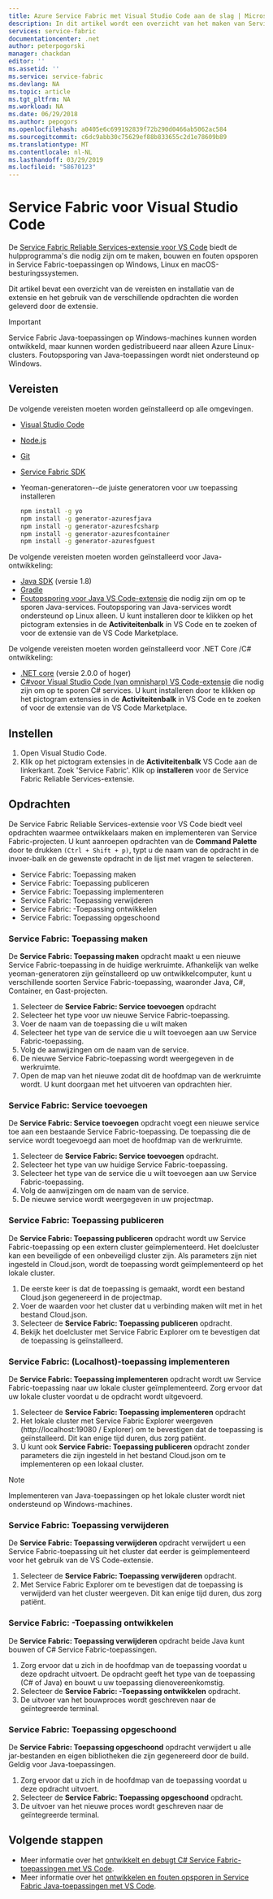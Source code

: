 ```yaml
---
title: Azure Service Fabric met Visual Studio Code aan de slag | Microsoft Docs
description: In dit artikel wordt een overzicht van het maken van Service Fabric-toepassingen met behulp van Visual Studio Code.
services: service-fabric
documentationcenter: .net
author: peterpogorski
manager: chackdan
editor: ''
ms.assetid: ''
ms.service: service-fabric
ms.devlang: NA
ms.topic: article
ms.tgt_pltfrm: NA
ms.workload: NA
ms.date: 06/29/2018
ms.author: pepogors
ms.openlocfilehash: a0405e6c699192839f72b290d0466ab5062ac584
ms.sourcegitcommit: c6dc9abb30c75629ef88b833655c2d1e78609b89
ms.translationtype: MT
ms.contentlocale: nl-NL
ms.lasthandoff: 03/29/2019
ms.locfileid: "58670123"
---
```

# <a name="service-fabric-for-visual-studio-code"></a>Service Fabric voor Visual Studio Code

De [Service Fabric Reliable Services-extensie voor VS Code](https://marketplace.visualstudio.com/items?itemName=ms-azuretools.vscode-service-fabric-reliable-services) biedt de hulpprogramma's die nodig zijn om te maken, bouwen en fouten opsporen in Service Fabric-toepassingen op Windows, Linux en macOS-besturingssystemen.

Dit artikel bevat een overzicht van de vereisten en installatie van de extensie en het gebruik van de verschillende opdrachten die worden geleverd door de extensie. 

> [!IMPORTANT]
> Service Fabric Java-toepassingen op Windows-machines kunnen worden ontwikkeld, maar kunnen worden gedistribueerd naar alleen Azure Linux-clusters. Foutopsporing van Java-toepassingen wordt niet ondersteund op Windows.

## <a name="prerequisites"></a>Vereisten

De volgende vereisten moeten worden geïnstalleerd op alle omgevingen.

* [Visual Studio Code](https://code.visualstudio.com/)
* [Node.js](https://nodejs.org/)
* [Git](https://git-scm.com/)
* [Service Fabric SDK](https://docs.microsoft.com/azure/service-fabric/service-fabric-get-started)
* Yeoman-generatoren--de juiste generatoren voor uw toepassing installeren

   ```sh
   npm install -g yo
   npm install -g generator-azuresfjava
   npm install -g generator-azuresfcsharp
   npm install -g generator-azuresfcontainer
   npm install -g generator-azuresfguest
   ```

De volgende vereisten moeten worden geïnstalleerd voor Java-ontwikkeling:

* [Java SDK](https://aka.ms/azure-jdks) (versie 1.8)
* [Gradle](https://gradle.org/install/)
* [Foutopsporing voor Java VS Code-extensie](https://marketplace.visualstudio.com/items?itemName=vscjava.vscode-java-debug) die nodig zijn om op te sporen Java-services. Foutopsporing van Java-services wordt ondersteund op Linux alleen. U kunt installeren door te klikken op het pictogram extensies in de **Activiteitenbalk** in VS Code en te zoeken of voor de extensie van de VS Code Marketplace.

De volgende vereisten moeten worden geïnstalleerd voor .NET Core /C# ontwikkeling:

* [.NET core](https://www.microsoft.com/net/learn/get-started) (versie 2.0.0 of hoger)
* [C#voor Visual Studio Code (van omnisharp) VS Code-extensie](https://marketplace.visualstudio.com/items?itemName=ms-vscode.csharp) die nodig zijn om op te sporen C# services. U kunt installeren door te klikken op het pictogram extensies in de **Activiteitenbalk** in VS Code en te zoeken of voor de extensie van de VS Code Marketplace.

## <a name="setup"></a>Instellen

1. Open Visual Studio Code.
2. Klik op het pictogram extensies in de **Activiteitenbalk** VS Code aan de linkerkant. Zoek 'Service Fabric'. Klik op **installeren** voor de Service Fabric Reliable Services-extensie.

## <a name="commands"></a>Opdrachten
De Service Fabric Reliable Services-extensie voor VS Code biedt veel opdrachten waarmee ontwikkelaars maken en implementeren van Service Fabric-projecten. U kunt aanroepen opdrachten van de **Command Palette** door te drukken `(Ctrl + Shift + p)`, typt u de naam van de opdracht in de invoer-balk en de gewenste opdracht in de lijst met vragen te selecteren. 

* Service Fabric: Toepassing maken 
* Service Fabric: Toepassing publiceren 
* Service Fabric: Toepassing implementeren 
* Service Fabric: Toepassing verwijderen  
* Service Fabric: -Toepassing ontwikkelen 
* Service Fabric: Toepassing opgeschoond 

### <a name="service-fabric-create-application"></a>Service Fabric: Toepassing maken

De **Service Fabric: Toepassing maken** opdracht maakt u een nieuwe Service Fabric-toepassing in de huidige werkruimte. Afhankelijk van welke yeoman-generatoren zijn geïnstalleerd op uw ontwikkelcomputer, kunt u verschillende soorten Service Fabric-toepassing, waaronder Java, C#, Container, en Gast-projecten. 

1.  Selecteer de **Service Fabric: Service toevoegen** opdracht
2.  Selecteer het type voor uw nieuwe Service Fabric-toepassing. 
3.  Voer de naam van de toepassing die u wilt maken
3.  Selecteer het type van de service die u wilt toevoegen aan uw Service Fabric-toepassing. 
4.  Volg de aanwijzingen om de naam van de service. 
5.  De nieuwe Service Fabric-toepassing wordt weergegeven in de werkruimte.
6.  Open de map van het nieuwe zodat dit de hoofdmap van de werkruimte wordt. U kunt doorgaan met het uitvoeren van opdrachten hier.

### <a name="service-fabric-add-service"></a>Service Fabric: Service toevoegen
De **Service Fabric: Service toevoegen** opdracht voegt een nieuwe service toe aan een bestaande Service Fabric-toepassing. De toepassing die de service wordt toegevoegd aan moet de hoofdmap van de werkruimte. 

1.  Selecteer de **Service Fabric: Service toevoegen** opdracht.
2.  Selecteer het type van uw huidige Service Fabric-toepassing. 
3.  Selecteer het type van de service die u wilt toevoegen aan uw Service Fabric-toepassing. 
4.  Volg de aanwijzingen om de naam van de service. 
5.  De nieuwe service wordt weergegeven in uw projectmap. 

### <a name="service-fabric-publish-application"></a>Service Fabric: Toepassing publiceren
De **Service Fabric: Toepassing publiceren** opdracht wordt uw Service Fabric-toepassing op een extern cluster geïmplementeerd. Het doelcluster kan een beveiligde of een onbeveiligd cluster zijn. Als parameters zijn niet ingesteld in Cloud.json, wordt de toepassing wordt geïmplementeerd op het lokale cluster.

1.  De eerste keer is dat de toepassing is gemaakt, wordt een bestand Cloud.json gegenereerd in de projectmap.
2.  Voer de waarden voor het cluster dat u verbinding maken wilt met in het bestand Cloud.json.
3.  Selecteer de **Service Fabric: Toepassing publiceren** opdracht.
4.  Bekijk het doelcluster met Service Fabric Explorer om te bevestigen dat de toepassing is geïnstalleerd. 

### <a name="service-fabric-deploy-application-localhost"></a>Service Fabric: (Localhost)-toepassing implementeren
De **Service Fabric: Toepassing implementeren** opdracht wordt uw Service Fabric-toepassing naar uw lokale cluster geïmplementeerd. Zorg ervoor dat uw lokale cluster voordat u de opdracht wordt uitgevoerd. 

1. Selecteer de **Service Fabric: Toepassing implementeren** opdracht
2. Het lokale cluster met Service Fabric Explorer weergeven (http:\//localhost:19080 / Explorer) om te bevestigen dat de toepassing is geïnstalleerd. Dit kan enige tijd duren, dus zorg patiënt.
3. U kunt ook **Service Fabric: Toepassing publiceren** opdracht zonder parameters die zijn ingesteld in het bestand Cloud.json om te implementeren op een lokaal cluster.

> [!NOTE]
> Implementeren van Java-toepassingen op het lokale cluster wordt niet ondersteund op Windows-machines.

### <a name="service-fabric-remove-application"></a>Service Fabric: Toepassing verwijderen
De **Service Fabric: Toepassing verwijderen** opdracht verwijdert u een Service Fabric-toepassing uit het cluster dat eerder is geïmplementeerd voor het gebruik van de VS Code-extensie. 

1.  Selecteer de **Service Fabric: Toepassing verwijderen** opdracht.
2.  Met Service Fabric Explorer om te bevestigen dat de toepassing is verwijderd van het cluster weergeven. Dit kan enige tijd duren, dus zorg patiënt.

### <a name="service-fabric-build-application"></a>Service Fabric: -Toepassing ontwikkelen
De **Service Fabric: Toepassing verwijderen** opdracht beide Java kunt bouwen of C# Service Fabric-toepassingen. 

1.  Zorg ervoor dat u zich in de hoofdmap van de toepassing voordat u deze opdracht uitvoert. De opdracht geeft het type van de toepassing (C# of Java) en bouwt u uw toepassing dienovereenkomstig.
2.  Selecteer de **Service Fabric: -Toepassing ontwikkelen** opdracht.
3.  De uitvoer van het bouwproces wordt geschreven naar de geïntegreerde terminal.

### <a name="service-fabric-clean-application"></a>Service Fabric: Toepassing opgeschoond
De **Service Fabric: Toepassing opgeschoond** opdracht verwijdert u alle jar-bestanden en eigen bibliotheken die zijn gegenereerd door de build. Geldig voor Java-toepassingen. 

1.  Zorg ervoor dat u zich in de hoofdmap van de toepassing voordat u deze opdracht uitvoert. 
2.  Selecteer de **Service Fabric: Toepassing opgeschoond** opdracht.
3.  De uitvoer van het nieuwe proces wordt geschreven naar de geïntegreerde terminal.

## <a name="next-steps"></a>Volgende stappen

* Meer informatie over het [ontwikkelt en debugt C# Service Fabric-toepassingen met VS Code](./service-fabric-develop-csharp-applications-with-vs-code.md).
* Meer informatie over het [ontwikkelen en fouten opsporen in Service Fabric Java-toepassingen met VS Code](./service-fabric-develop-java-applications-with-vs-code.md).
